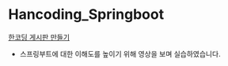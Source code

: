 # Hancoding_Springboot


[한코딩 게시판 만들기](https://www.youtube.com/watch?v=frI5CoZe-vE&list=PLZzruF3-_clsWF2aULPsUPomgolJ-idGJ&index=2)


- 스프링부트에 대한 이해도를 높이기 위해 영상을 보며 실습하였습니다.